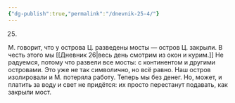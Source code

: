 ```yaml
---
{"dg-publish":true,"permalink":"/dnevnik-25-4/"}
---
```



25.
М. говорит, что у острова Ц. разведены мосты — остров Ц. закрыли. В честь этого мы [[Дневник 26\|весь день смотрим из окон и курим.]] Не радуемся, потому что развели все мосты: с континентом и другими островами. Это уже не так символично, но всё равно. Наш остров изолировали и М. потеряла работу. Теперь мы без денег. Но, может, и платить за воду и свет не придётся: их просто перестанут подавать, как закрыли мост.